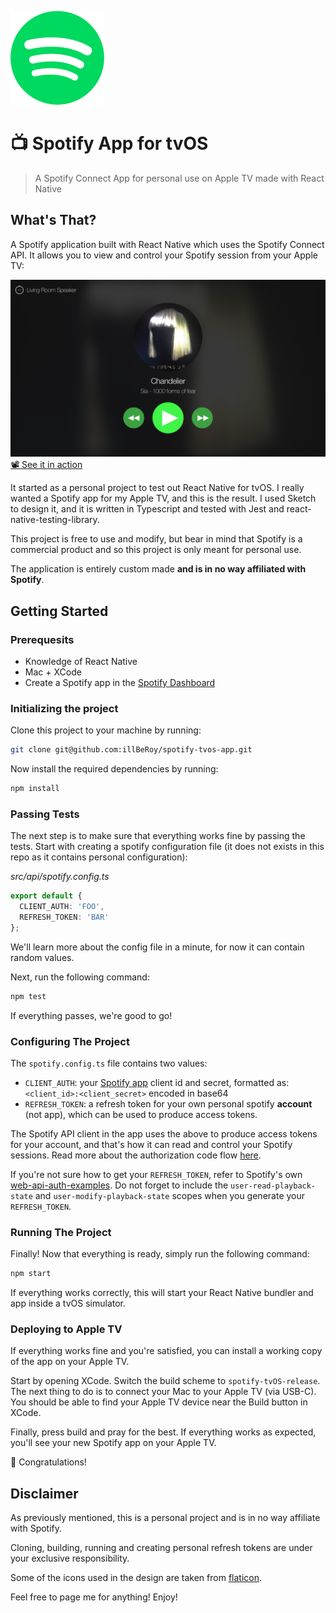 ![logo](logo.png)
# 📺 Spotify App for tvOS
> A Spotify Connect App for personal use on Apple TV made with React Native

## What's That?
A Spotify application built with React Native which uses the Spotify Connect API. It allows you to view and control your Spotify session from your Apple TV:

![screenshot](screenshot.png)
[📽 See it in action](https://streamable.com/mxsg6)

It started as a personal project to test out React Native for tvOS. I really wanted a Spotify app for my Apple TV, and this is the result. I used Sketch to design it, and it is written in Typescript and tested with Jest and react-native-testing-library.

This project is free to use and modify, but bear in mind that Spotify is a commercial product and so this project is only meant for personal use.

The application is entirely custom made **and is in no way affiliated with Spotify**.

## Getting Started
### Prerequesits
* Knowledge of React Native
* Mac + XCode
* Create a Spotify app in the [Spotify Dashboard](https://developer.spotify.com/dashboard)

### Initializing the project
Clone this project to your machine by running:
```bash
git clone git@github.com:illBeRoy/spotify-tvos-app.git
```

Now install the required dependencies by running:
```bash
npm install
```

### Passing Tests
The next step is to make sure that everything works fine by passing the tests.
Start with creating a spotify configuration file (it does not exists in this repo as it contains personal configuration):

*src/api/spotify.config.ts*
```typescript
export default {
  CLIENT_AUTH: 'FOO',
  REFRESH_TOKEN: 'BAR'
};
```

We'll learn more about the config file in a minute, for now it can contain random values.

Next, run the following command:
```bash
npm test
```

If everything passes, we're good to go!

### Configuring The Project
The `spotify.config.ts` file contains two values:
* `CLIENT_AUTH`: your [Spotify app](https://developer.spotify.com/dashboard) client id and secret, formatted as: `<client_id>:<client_secret>` encoded in base64
* `REFRESH_TOKEN`: a refresh token for your own personal spotify **account** (not app), which can be used to produce access tokens.

The Spotify API client in the app uses the above to produce access tokens for your account, and that's how it can read and control your Spotify sessions. Read more about the authorization code flow [here](https://developer.spotify.com/documentation/general/guides/authorization-guide/#authorization-code-flow).

If you're not sure how to get your `REFRESH_TOKEN`, refer to Spotify's own [web-api-auth-examples](https://github.com/spotify/web-api-auth-examples). Do not forget to include the `user-read-playback-state` and `user-modify-playback-state` scopes when you generate your `REFRESH_TOKEN`.

### Running The Project
Finally! Now that everything is ready, simply run the following command:
```bash
npm start
```

If everything works correctly, this will start your React Native bundler and app inside a tvOS simulator.

### Deploying to Apple TV
If everything works fine and you're satisfied, you can install a working copy of the app on your Apple TV.

Start by opening XCode. Switch the build scheme to `spotify-tvOS-release`. The next thing to do is to connect your Mac to your Apple TV (via USB-C). You should be able to find your Apple TV device near the Build button in XCode.

Finally, press build and pray for the best. If everything works as expected, you'll see your new Spotify app on your Apple TV.

🎉 Congratulations!

## Disclaimer
As previously mentioned, this is a personal project and is in no way affiliate with Spotify.

Cloning, building, running and creating personal refresh tokens are under your exclusive responsibility.

Some of the icons used in the design are taken from [flaticon](https://flaticon.com).

Feel free to page me for anything! Enjoy!